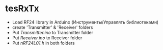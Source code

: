 # tesRxTx

- Load RF24 library in Arduino (Инструменты/Управлять библиотеками)
- create 'Transmitter' & 'Receiver' folders
- Put *Transmitter.ino* to Transmitter folder
- Put *Receiver.ino* to Receiver folder
- Put *nRF24L01.h* in both folders
